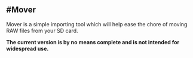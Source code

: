 #Mover
-----------------------------

Mover is a simple importing tool which will help ease the chore of moving RAW files from your SD card.

**The current version is by no means complete and is not intended for widespread use.**
